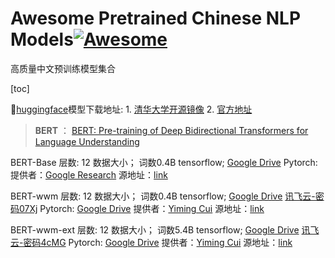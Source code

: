 # Awesome Pretrained Chinese NLP Models[![Awesome](https://awesome.re/badge.svg)](https://awesome.re)

高质量中文预训练模型集合

[toc]

🤗[huggingface](https://github.com/huggingface/transformers)模型下载地址: 1. [清华大学开源镜像](https://mirror.tuna.tsinghua.edu.cn/hugging-face-models/) 2. [官方地址](https://huggingface.co/models)

> **BERT** ： [BERT: Pre-training of Deep Bidirectional Transformers for Language Understanding](https://arxiv.org/pdf/1810.04805.pdf)

 BERT-Base
 层数: 12
 数据大小； 词数0.4B
 tensorflow; [Google Drive](https://storage.googleapis.com/bert_models/2018_11_03/chinese_L-12_H-768_A-12.zip)
 Pytorch: 
 提供者：[Google Research](https://github.com/google-research)
 源地址：[link](https://github.com/google-research/bert)

 BERT-wwm
 层数: 12
 数据大小； 词数0.4B
 tensorflow; [Google Drive](https://drive.google.com/open?id=1RoTQsXp2hkQ1gSRVylRIJfQxJUgkfJMW) [讯飞云-密码07Xj](http://pan.iflytek.com/#/link/A2483AD206EF85FD91569B498A3C3879)
 Pytorch: [Google Drive](https://drive.google.com/open?id=1AQitrjbvCWc51SYiLN-cJq4e0WiNN4KY)
 提供者：[Yiming Cui](https://github.com/ymcui)
 源地址：[link](https://github.com/ymcui/Chinese-BERT-wwm)

 BERT-wwm-ext
 层数: 12
 数据大小； 词数5.4B
 tensorflow; [Google Drive](https://drive.google.com/open?id=1buMLEjdtrXE2c4G1rpsNGWEx7lUQ0RHi) [讯飞云-密码4cMG](http://pan.iflytek.com/#/link/653637473FFF242C3869D77026C9BDB5)
 Pytorch: [Google Drive](https://drive.google.com/open?id=1iNeYFhCBJWeUsIlnW_2K6SMwXkM4gLb_)
 提供者：[Yiming Cui](https://github.com/ymcui)
 源地址：[link](https://github.com/ymcui/Chinese-BERT-wwm)

